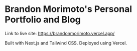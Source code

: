 # Brandon Morimoto's Personal Portfolio and Blog
Link to live site: https://brandonmorimoto.vercel.app/

Built with Next.js and Tailwind CSS. Deployed using Vercel.
